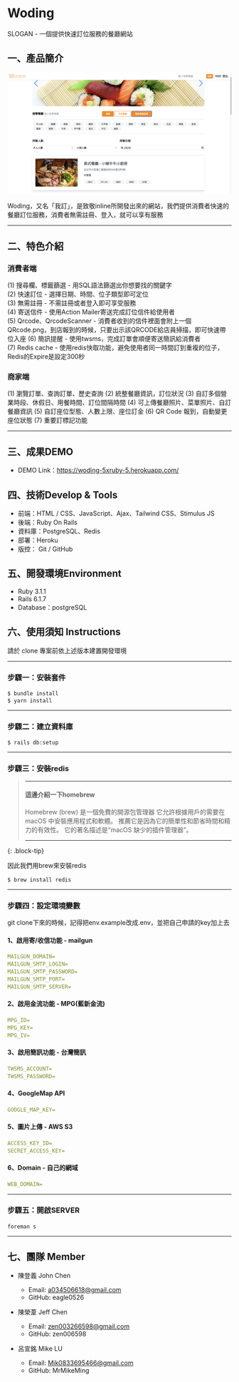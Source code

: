 # Woding

SLOGAN - 一個提供快速訂位服務的餐廳網站

## 一、產品簡介

![image](/app/assets/images/home_page.png)
      
Woding，又名「我訂」，是致敬inline所開發出來的網站，我們提供消費者快速的餐廳訂位服務，消費者無需註冊、登入，就可以享有服務    


***


## 二、特色介紹

### **消費者端**
(1) 搜尋欄、標籤篩選 - 用SQL語法篩選出你想要找的關鍵字    
(2) 快速訂位 - 選擇日期、時間、位子類型即可定位  
(3) 無需註冊 - 不需註冊或者登入即可享受服務     
(4) 寄送信件 - 使用Action Mailer寄送完成訂位信件給使用者    
(5) Qrcode、QrcodeScanner - 消費者收到的信件裡面會附上一個QRcode.png，到店報到的時候，只要出示該QRCODE給店員掃描，即可快速帶位入座
(6) 簡訊提醒 - 使用twsms，完成訂單會順便寄送簡訊給消費者    
(7) Redis cache - 使用redis快取功能，避免使用者同一時間訂到重複的位子，Redis的Expire是設定300秒 

### **商家端**
(1) 瀏覽訂單、查詢訂單、歷史查詢
(2) 統整餐廳資訊，訂位狀況
(3) 自訂多個營業時段、休假日、用餐時間、訂位間隔時間
(4) 可上傳餐廳照片、菜單照片、自訂餐廳資訊
(5) 自訂座位型態、人數上限、座位訂金
(6) QR Code 報到，自動變更座位狀態
(7) 重要訂標記功能
***

三、成果DEMO
------

- DEMO Link：https://woding-5xruby-5.herokuapp.com/

## 四、技術Develop & Tools


- 前端：HTML / CSS、JavaScript、Ajax、Tailwind CSS、Stimulus JS
- 後端：Ruby On Rails
- 資料庫：PostgreSQL、Redis
- 部署：Heroku
- 版控： Git / GitHub

## 五、開發環境Environment

- Ruby 3.1.1
- Rails 6.1.7
- Database：postgreSQL

## 六、使用須知 Instructions

請於 clone 專案前依上述版本建置開發環境

***

### 步驟一：安裝套件
```shell
$ bundle install
$ yarn install
```
***
### 步驟二：建立資料庫
```shell
$ rails db:setup
```
***
### 步驟三：安裝redis

> --- 
> #### **這邊介紹一下homebrew**
>       
> Homebrew (brew) 是一個免費的開源包管理器
> 它允許根據用戶的需要在 macOS 中安裝應用程式和軟體。
> 推薦它是因為它的簡單性和節省時間和精力的有效性。
> 它的著名描述是“macOS 缺少的插件管理器”。
>   
> ---  
{: .block-tip}

因此我們用brew來安裝redis
```shell
$ brew install redis
```

***

### 步驟四：設定環境變數
git clone下來的時候，記得把env.example改成.env，並把自己申請的key加上去

#### 1、啟用寄/收信功能 - mailgun
```yaml
MAILGUN_DOMAIN=
MAILGUN_SMTP_LOGIN=
MAILGUN_SMTP_PASSWORD=
MAILGUN_SMTP_PORT=
MAILGUN_SMTP_SERVER=
```

#### 2、啟用金流功能 - MPG(藍新金流)
```yaml
MPG_ID=
MPG_KEY=
MPG_IV=
```

#### 3、啟用簡訊功能 - 台灣簡訊
```yaml
TWSMS_ACCOUNT=
TWSMS_PASSWORD=
```

#### 4、GoogleMap API
```yaml
GOOGLE_MAP_KEY=
```

#### 5、圖片上傳 - AWS S3
```yaml
ACCESS_KEY_ID=
SECRET_ACCESS_KEY=
```

#### 6、Domain - 自己的網域
```yaml
WEB_DOMAIN=
```

***

### 步驟五：開啟SERVER
```shell
foreman s
```

***

七、團隊 Member
------

* 陳登義 John Chen
  - Email: a034506618@gmail.com
  - GitHub: eagle0526
      
* 陳榮葦 Jeff Chen
  - Email: zen003266598@gmail.com
  - GitHub: zen006598   


* 呂宣銘 Mike LU
  - Email: Mik0833695466@gmail.com
  - GitHub: MrMikeMing
